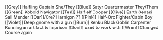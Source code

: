 [[Grey]] Halfling Captain She/They
[[Blue]] Satyr Quartermaster They/Them
[[Green]] Kobold Navigator
[[Teal]] Half elf Cooper
[[Olive]] Earth Genasi Sail Mender
[[Oar]]/Ore? Harnigon ??
[[Pink]] Half-Orc Fighter/Cabin Boy
[[Violet]] Deep gnome with a gun
[[Burn]] Kenku
Black Goblin Carpenter
Running an artifact to imprison [[Soni]]
used to work with [[Wren]]
Changed Course again
